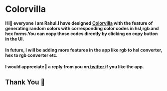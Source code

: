 # Colorvilla

<h4>Hi👋 everyone I am Rahul.I have designed <a href="#">Colorvilla</a> with the feature of generating random colors with corresponding color codes in hsl,rgb and hex forms.You can copy those codes directly by clicking on copy button in the UI. </h4>

<h4>In future, I will be adding more features in the app like rgb to hsl converter, hex to rgb converter etc.</h4>

<h4>I would appreciate🤟 a reply from you on<a href="https://twitter.com/Rahul9122109422"> twitter </a>if you like the app.</h4>

<h2>Thank You 🙂</h2>
